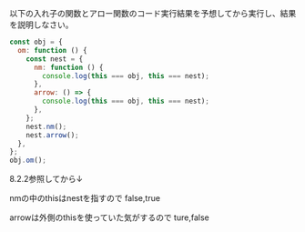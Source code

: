 以下の入れ子の関数とアロー関数のコード実行結果を予想してから実行し、結果を説明しなさい。

```js
const obj = {
  om: function () {
    const nest = {
      nm: function () {
        console.log(this === obj, this === nest);
      },
      arrow: () => {
        console.log(this === obj, this === nest);
      },
    };
    nest.nm();
    nest.arrow();
  },
};
obj.om();
```

8.2.2参照してから↓

nmの中のthisはnestを指すので
false,true

arrowは外側のthisを使っていた気がするので
ture,false
